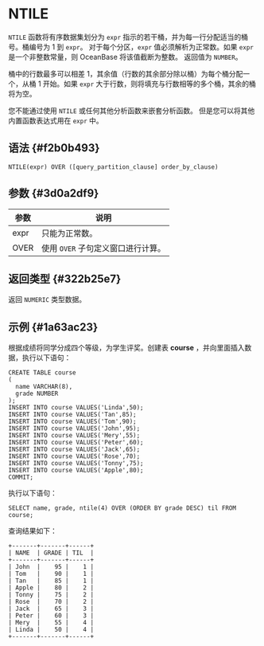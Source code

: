 NTILE 
==========================



`NTILE` 函数将有序数据集划分为 `expr` 指示的若干桶，并为每一行分配适当的桶号。桶编号为 1 到 `expr`。 对于每个分区，`expr` 值必须解析为正常数。如果 `expr` 是一个非整数常量，则 OceanBase 将该值截断为整数。 返回值为 `NUMBER`。

桶中的行数最多可以相差 1，其余值（行数的其余部分除以桶）为每个桶分配一个，从桶 1 开始。如果 `expr` 大于行数，则将填充与行数相等的多个桶，其余的桶将为空。

您不能通过使用 `NTILE` 或任何其他分析函数来嵌套分析函数。 但是您可以将其他内置函数表达式用在 `expr` 中。

语法 {#f2b0b493}
--------------

    NTILE(expr) OVER ([query_partition_clause] order_by_clause)



参数 {#3d0a2df9}
--------------



|  参数  |          说明           |
|------|-----------------------|
| expr | 只能为正常数。               |
| OVER | 使用 `OVER` 子句定义窗口进行计算。 |



返回类型 {#322b25e7}
----------------

返回 `NUMERIC` 类型数据。

示例 {#1a63ac23}
--------------

根据成绩将同学分成四个等级，为学生评奖。创建表 **course** ，并向里面插入数据，执行以下语句：

    CREATE TABLE course
    (
      name VARCHAR(8),
      grade NUMBER
    );
    INSERT INTO course VALUES('Linda',50);
    INSERT INTO course VALUES('Tan',85);
    INSERT INTO course VALUES('Tom',90);
    INSERT INTO course VALUES('John',95);
    INSERT INTO course VALUES('Mery',55);
    INSERT INTO course VALUES('Peter',60);
    INSERT INTO course VALUES('Jack',65);
    INSERT INTO course VALUES('Rose',70);
    INSERT INTO course VALUES('Tonny',75);
    INSERT INTO course VALUES('Apple',80);
    COMMIT;



执行以下语句：

    SELECT name, grade, ntile(4) OVER (ORDER BY grade DESC) til FROM course;



查询结果如下：

    +-------+-------+------+
    | NAME  | GRADE | TIL  |
    +-------+-------+------+
    | John  |    95 |    1 |
    | Tom   |    90 |    1 |
    | Tan   |    85 |    1 |
    | Apple |    80 |    2 |
    | Tonny |    75 |    2 |
    | Rose  |    70 |    2 |
    | Jack  |    65 |    3 |
    | Peter |    60 |    3 |
    | Mery  |    55 |    4 |
    | Linda |    50 |    4 |
    +-------+-------+------+


